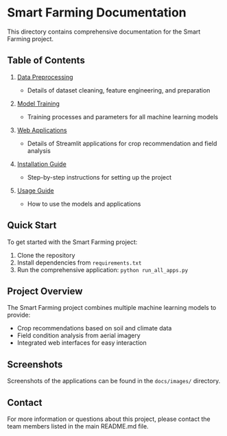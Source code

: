 # Smart Farming Documentation

This directory contains comprehensive documentation for the Smart Farming project.

## Table of Contents

1. [Data Preprocessing](data_preprocessing.md)
   - Details of dataset cleaning, feature engineering, and preparation

2. [Model Training](model_training.md)
   - Training processes and parameters for all machine learning models

3. [Web Applications](webapp.md)
   - Details of Streamlit applications for crop recommendation and field analysis

4. [Installation Guide](installation.md)
   - Step-by-step instructions for setting up the project

5. [Usage Guide](usage.md)
   - How to use the models and applications

## Quick Start

To get started with the Smart Farming project:

1. Clone the repository
2. Install dependencies from `requirements.txt`
3. Run the comprehensive application: `python run_all_apps.py`

## Project Overview

The Smart Farming project combines multiple machine learning models to provide:

- Crop recommendations based on soil and climate data
- Field condition analysis from aerial imagery
- Integrated web interfaces for easy interaction

## Screenshots

Screenshots of the applications can be found in the `docs/images/` directory.

## Contact

For more information or questions about this project, please contact the team members listed in the main README.md file. 